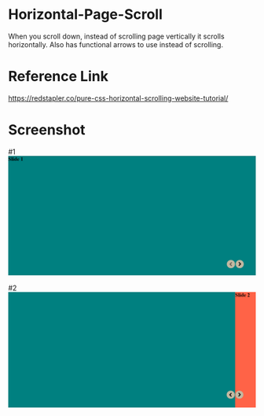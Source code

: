 # Horizontal-Page-Scroll
  When you scroll down, instead of scrolling page vertically it scrolls horizontally.
  Also has functional arrows to use instead of scrolling.

# Reference Link
  https://redstapler.co/pure-css-horizontal-scrolling-website-tutorial/

# Screenshot
#1
![alt text](https://github.com/maheshgawande/screenshots/blob/master/horizontalPageScroll/horizontalPageScoll(ss-1).png)

#2
![alt text](https://github.com/maheshgawande/screenshots/blob/master/horizontalPageScroll/horizontalPageScoll(ss-2).png)
